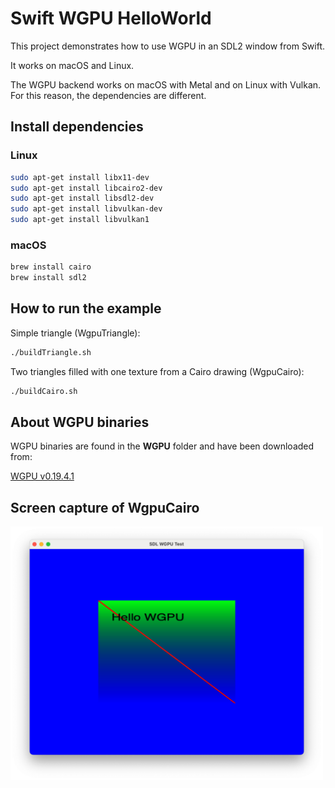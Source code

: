 # Swift WGPU HelloWorld

This project demonstrates how to use WGPU in an SDL2 window from Swift. 

It works on macOS and Linux. 

The WGPU backend works on macOS with Metal and on Linux with Vulkan. For this reason, the dependencies are different.

## Install dependencies

### Linux
```bash
sudo apt-get install libx11-dev 
sudo apt-get install libcairo2-dev 
sudo apt-get install libsdl2-dev 
sudo apt-get install libvulkan-dev 
sudo apt-get install libvulkan1
```

### macOS
```bash
brew install cairo
brew install sdl2
```

## How to run the example

Simple triangle (WgpuTriangle):
```bash
./buildTriangle.sh
```

Two triangles filled with one texture from a Cairo drawing (WgpuCairo):
```bash
./buildCairo.sh
```

## About WGPU binaries 

WGPU binaries are found in the **WGPU** folder and have been downloaded from:

[WGPU v0.19.4.1](https://github.com/gfx-rs/wgpu-native/releases)

## Screen capture of WgpuCairo

<img title="Screen capture of WgpuCairo" alt="Screen capture of WgpuCairo" src="./Images/captureWgpuCairo.png" style="max-width: 500px">
